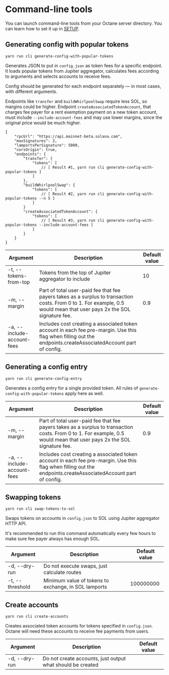 # Command-line tools

You can launch command-line tools from your Octane server directory. You can learn how to set it up in [SETUP](SETUP.md).

## Generating config with popular tokens

`yarn run cli generate-config-with-popular-tokens `

Generates JSON to put in `config.json` as token fees for a specific endpoint. It loads popular tokens from Jupiter aggregator, calculates fees according to arguments and selects accounts to receive fees.

Config should be generated for each endpoint separately — in most cases, with different arguments.

Endpoints like `transfer` and `buildWhirlpoolSwap` require less SOL, so margins could be higher. Endpoint `createAssociatedTokenAccount`, that charges fee payer for a rent exemption payment on a new token account, must include `--include-account-fees` and may use lower margins, since the original price would be much higher.

```
{
    "rpcUrl": "https://api.mainnet-beta.solana.com",
    "maxSignatures": 2,
    "lamportsPerSignature": 5000,
    "corsOrigin": true,
    "endpoints": {
        "transfer": {
            "tokens": [
                // [ Result #1, yarn run cli generate-config-with-popular-tokens ]
            ]
        },
        "buildWhirlpoolSwap": {
            "tokens": [
                // [ Result #2, yarn run cli generate-config-with-popular-tokens --n 5 ]
            ]
        }
        "createAssociatedTokenAccount": {
            "tokens": [
                // [ Result #3, yarn run cli generate-config-with-popular-tokens --include-account-fees ]
            ]
        }
    }
}
````


| Argument                       | Description                                                                                                                                                            | Default value |
|--------------------------------|------------------------------------------------------------------------------------------------------------------------------------------------------------------------|---------------|
| -t, --tokens-from-top <number> | Tokens from the top of Jupiter aggregator to include                                                                                                                   | 10            |
| -m, --margin <number>          | Part of total user-paid fee that fee payers takes as a surplus to transaction costs. From 0 to 1. For example, 0.5 would mean that user pays 2x the SOL signature fee. | 0.9           |
| -a, --include-account-fees     | Includes cost creating a associated token account in each fee pre-margin. Use this flag when filling out the endpoints.createAssociatedAccount part of config.         |               |

## Generating a config entry

`yarn run cli generate-config-entry`

Generates a config entry for a single provided token. All rules of `generate-config-with-popular-tokens` apply here as well.

| Argument                       | Description                                                                                                                                                            | Default value |
|--------------------------------|------------------------------------------------------------------------------------------------------------------------------------------------------------------------|---------------|
| -m, --margin <number>          | Part of total user-paid fee that fee payers takes as a surplus to transaction costs. From 0 to 1. For example, 0.5 would mean that user pays 2x the SOL signature fee. | 0.9           |
| -a, --include-account-fees     | Includes cost creating a associated token account in each fee pre-margin. Use this flag when filling out the endpoints.createAssociatedAccount part of config.         |               |


## Swapping tokens

`yarn run cli swap-tokens-to-sol`

Swaps tokens on accounts in `config.json` to SOL using Jupiter aggregator HTTP API.

It's recommended to run this command automatically every few hours to make sure fee payer always has enough SOL.

| Argument                 | Description                                          | Default value |
|--------------------------|------------------------------------------------------|---------------|
| -d, --dry-run            | Do not execute swaps, just calculate routes          |               |
| -t, --threshold <number> | Minimum value of tokens to exchange, in SOL lamports | 100000000     |



## Create accounts

`yarn run cli create-accounts`

Creates associated token accounts for tokens specified in `config.json`. Octane will need these accounts to receive fee payments
from users.

| Argument                 | Description                                                | Default value |
|--------------------------|------------------------------------------------------------|---------------|
| -d, --dry-run            | Do not create accounts, just output what should be created |               |


